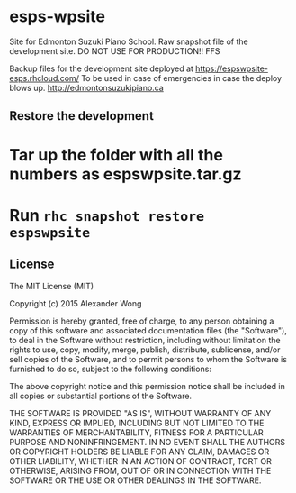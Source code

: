 # esps-wpsite
Site for Edmonton Suzuki Piano School. Raw snapshot file of the development site.
DO NOT USE FOR PRODUCTION!! FFS

Backup files for the development site deployed at https://espswpsite-esps.rhcloud.com/
To be used in case of emergencies in case the deploy blows up. http://edmontonsuzukipiano.ca

## Restore the development

# Tar up the folder with all the numbers as espswpsite.tar.gz
# Run `rhc snapshot restore espswpsite`

## License

The MIT License (MIT)

Copyright (c) 2015 Alexander Wong

Permission is hereby granted, free of charge, to any person obtaining a copy of this software and associated documentation files (the "Software"), to deal in the Software without restriction, including without limitation the rights to use, copy, modify, merge, publish, distribute, sublicense, and/or sell copies of the Software, and to permit persons to whom the Software is furnished to do so, subject to the following conditions:

The above copyright notice and this permission notice shall be included in all copies or substantial portions of the Software.

THE SOFTWARE IS PROVIDED "AS IS", WITHOUT WARRANTY OF ANY KIND, EXPRESS OR IMPLIED, INCLUDING BUT NOT LIMITED TO THE WARRANTIES OF MERCHANTABILITY, FITNESS FOR A PARTICULAR PURPOSE AND NONINFRINGEMENT. IN NO EVENT SHALL THE AUTHORS OR COPYRIGHT HOLDERS BE LIABLE FOR ANY CLAIM, DAMAGES OR OTHER LIABILITY, WHETHER IN AN ACTION OF CONTRACT, TORT OR OTHERWISE, ARISING FROM, OUT OF OR IN CONNECTION WITH THE SOFTWARE OR THE USE OR OTHER DEALINGS IN THE SOFTWARE.